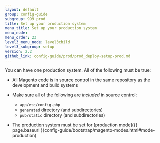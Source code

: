 ```yaml
---
layout: default
group: config-guide
subgroup: 999_prod
title: Set up your production system
menu_title: Set up your production system
menu_node: 
menu_order: 23
level3_menu_node: level3child
level3_subgroup: setup
version: 2.2
github_link: config-guide/prod/prod_deploy-setup-prod.md
---
```


You can have one production system. All of the following must be true:

*	All Magento code is in source control in the same repository as the development and build systems
*	Make sure all of the following are _included_ in source control:

	*	`app/etc/config.php` 
	*	`generated` directory (and subdirectories)
	*	`pub/static` directory (and subdirectories)
*	The production system must be set for [production mode]({{ page.baseurl }}config-guide/bootstrap/magento-modes.html#mode-production)